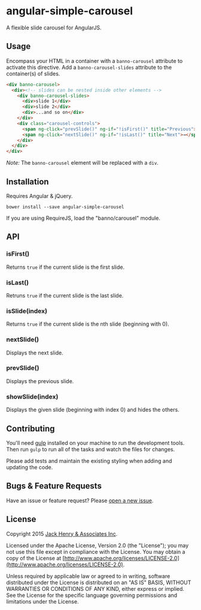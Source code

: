 # angular-simple-carousel

A flexible slide carousel for AngularJS.

## Usage

Encompass your HTML in a container with a `banno-carousel` attribute to activate this directive. Add a `banno-carousel-slides` attribute to the container(s) of slides.

```html
<div banno-carousel>
  <div><!-- slides can be nested inside other elements -->
    <div banno-carousel-slides>
      <div>slide 1</div>
      <div>slide 2</div>
      <div>...and so on</div>
    </div>
    <div class="carousel-controls">
      <span ng-click="prevSlide()" ng-if="!isFirst()" title="Previous">←</span>
      <span ng-click="nextSlide()" ng-if="!isLast()" title="Next">→</span>
    </div>
  </div>
</div>
```

*Note:* The `banno-carousel` element will be replaced with a `div`.

## Installation

Requires Angular & jQuery.

```shell
bower install --save angular-simple-carousel
```

If you are using RequireJS, load the "banno/carousel" module.

## API

### isFirst()

Returns `true` if the current slide is the first slide.

### isLast()

Retruns `true` if the current slide is the last slide.

### isSlide(index)

Returns `true` if the current slide is the nth slide (beginning with 0).

### nextSlide()

Displays the next slide.

### prevSlide()

Displays the previous slide.

### showSlide(index)

Displays the given slide (beginning with index 0) and hides the others.

## Contributing

You'll need [gulp](http://gulpjs.com/) installed on your machine to run the development tools. Then run `gulp` to run all of the tasks and watch the files for changes.

Please add tests and maintain the existing styling when adding and updating the code.

## Bugs & Feature Requests

Have an issue or feature request? Please [open a new issue](https://github.com/Banno/angular-carousel/issues/new).

## License

Copyright 2015 [Jack Henry & Associates Inc](https://www.jackhenry.com/).

Licensed under the Apache License, Version 2.0 (the "License"); you may not use this file except in compliance with the License. You may obtain a copy of the License at [http://www.apache.org/licenses/LICENSE-2.0](http://www.apache.org/licenses/LICENSE-2.0).

Unless required by applicable law or agreed to in writing, software distributed under the License is distributed on an "AS IS" BASIS, WITHOUT WARRANTIES OR CONDITIONS OF ANY KIND, either express or implied. See the License for the specific language governing permissions and limitations under the License.
